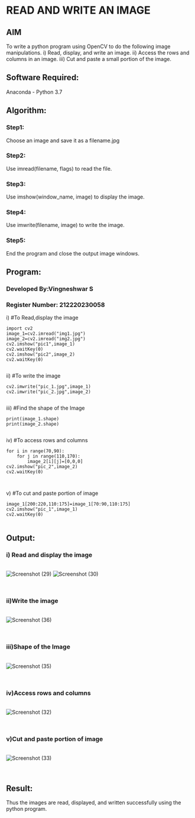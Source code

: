 # READ AND WRITE AN IMAGE
## AIM
To write a python program using OpenCV to do the following image manipulations.
i) Read, display, and write an image.
ii) Access the rows and columns in an image.
iii) Cut and paste a small portion of the image.

## Software Required:
Anaconda - Python 3.7
## Algorithm:
### Step1:
Choose an image and save it as a filename.jpg
### Step2:
Use imread(filename, flags) to read the file.
### Step3:
Use imshow(window_name, image) to display the image.
### Step4:
Use imwrite(filename, image) to write the image.
### Step5:
End the program and close the output image windows.
## Program:
### Developed By:Vingneshwar S
### Register Number: 212220230058
i) #To Read,display the image
```
import cv2
image_1=cv2.imread("img1.jpg")
image_2=cv2.imread("img2.jpg")
cv2.imshow("pic1",image_1)
cv2.waitKey(0)
cv2.imshow("pic2",image_2)
cv2.waitKey(0)


```
ii) #To write the image
```
cv2.imwrite("pic_1.jpg",image_1)
cv2.imwrite("pic_2.jpg",image_2)


```
iii) #Find the shape of the Image
```python3
print(image_1.shape)
print(image_2.shape)


```
iv) #To access rows and columns

```python3
for i in range(70,90):
    for j in range(110,170):
        image_2[i][j]=[0,0,0]
cv2.imshow("pic_2",image_2)
cv2.waitKey(0)



```
v) #To cut and paste portion of image
```python3
image_1[200:220,110:175]=image_1[70:90,110:175]
cv2.imshow("pic_1",image_1)
cv2.waitKey(0)


```

## Output:

### i) Read and display the image

<br>![Screenshot (29)](https://user-images.githubusercontent.com/77089276/162615669-9272f503-b28b-42a7-9fd1-5753a106bf17.png)
![Screenshot (30)](https://user-images.githubusercontent.com/77089276/162615683-c43c0898-77f5-4fe0-9494-af376e4f594a.png)

<br>

### ii)Write the image

<br>![Screenshot (36)](https://user-images.githubusercontent.com/77089276/162615687-97178f58-e325-4336-8d94-e8bce6e78f0b.png)

<br>

### iii)Shape of the Image

<br>![Screenshot (35)](https://user-images.githubusercontent.com/77089276/162615694-08986729-c15f-45e3-98bd-3589b271cf0c.png)

<br>

### iv)Access rows and columns
<br>![Screenshot (32)](https://user-images.githubusercontent.com/77089276/162615699-d3a61277-534b-4b31-81a1-fbb0ffbb3fde.png)

<br>

### v)Cut and paste portion of image
<br>![Screenshot (33)](https://user-images.githubusercontent.com/77089276/162615700-6c8a97a1-8eb6-4a95-9272-2d0d7fea5dad.png)

<br>

## Result:
Thus the images are read, displayed, and written successfully using the python program.


